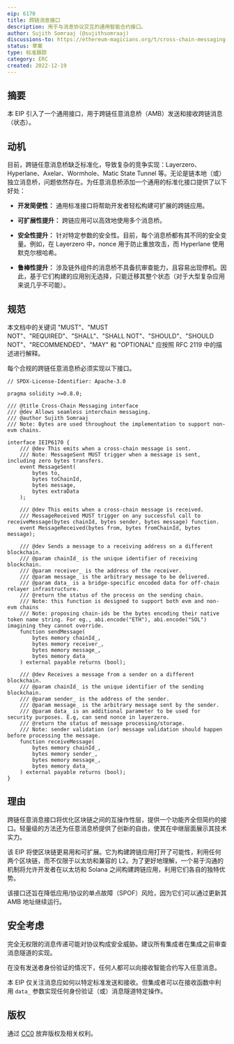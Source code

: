 ```yaml
---
eip: 6170
title: 跨链消息接口
description: 用于与消息协议交互的通用智能合约接口。
author: Sujith Somraaj (@sujithsomraaj)
discussions-to: https://ethereum-magicians.org/t/cross-chain-messaging-standard/12197
status: 草案
type: 标准跟踪
category: ERC
created: 2022-12-19
---
```


## 摘要

本 EIP 引入了一个通用接口，用于跨链任意消息桥（AMB）发送和接收跨链消息（状态）。

## 动机

目前，跨链任意消息桥缺乏标准化，导致复杂的竞争实现：Layerzero、Hyperlane、Axelar、Wormhole、Matic State Tunnel 等。无论是链本地（或）独立消息桥，问题依然存在。为任意消息桥添加一个通用的标准化接口提供了以下好处：

- **开发简便性：** 通用标准接口将帮助开发者轻松构建可扩展的跨链应用。

- **可扩展性提升：** 跨链应用可以高效地使用多个消息桥。

- **安全性提升：** 针对特定参数的安全性。目前，每个消息桥都有其不同的安全变量。例如，在 Layerzero 中，nonce 用于防止重放攻击，而 Hyperlane 使用默克尔根哈希。

- **鲁棒性提升：** 涉及链外组件的消息桥不具备抗审查能力，且容易出现停机。因此，基于它们构建的应用别无选择，只能迁移其整个状态（对于大型复杂应用来说几乎不可能）。

## 规范

本文档中的关键词 "MUST"、"MUST NOT"、"REQUIRED"、"SHALL"、"SHALL NOT"、"SHOULD"、"SHOULD NOT"、"RECOMMENDED"、"MAY" 和 "OPTIONAL" 应按照 RFC 2119 中的描述进行解释。

每个合规的跨链任意消息桥必须实现以下接口。

``` solidity
// SPDX-License-Identifier: Apache-3.0

pragma solidity >=0.8.0;

/// @title Cross-Chain Messaging interface
/// @dev Allows seamless interchain messaging.
/// @author Sujith Somraaj
/// Note: Bytes are used throughout the implementation to support non-evm chains.

interface IEIP6170 {
    /// @dev This emits when a cross-chain message is sent.
    /// Note: MessageSent MUST trigger when a message is sent, including zero bytes transfers.
    event MessageSent(
        bytes to,
        bytes toChainId,
        bytes message,
        bytes extraData
    );

    /// @dev This emits when a cross-chain message is received.
    /// MessageReceived MUST trigger on any successful call to receiveMessage(bytes chainId, bytes sender, bytes message) function.
    event MessageReceived(bytes from, bytes fromChainId, bytes message);

    /// @dev Sends a message to a receiving address on a different blockchain.
    /// @param chainId_ is the unique identifier of receiving blockchain.
    /// @param receiver_ is the address of the receiver.
    /// @param message_ is the arbitrary message to be delivered.
    /// @param data_ is a bridge-specific encoded data for off-chain relayer infrastructure.
    /// @return the status of the process on the sending chain.
    /// Note: this function is designed to support both evm and non-evm chains
    /// Note: proposing chain-ids be the bytes encoding their native token name string. For eg., abi.encode("ETH"), abi.encode("SOL") imagining they cannot override.
    function sendMessage(
        bytes memory chainId_,
        bytes memory receiver_,
        bytes memory message_,
        bytes memory data_
    ) external payable returns (bool);

    /// @dev Receives a message from a sender on a different blockchain.
    /// @param chainId_ is the unique identifier of the sending blockchain.
    /// @param sender_ is the address of the sender.
    /// @param message_ is the arbitrary message sent by the sender.
    /// @param data_ is an additional parameter to be used for security purposes. E.g, can send nonce in layerzero.
    /// @return the status of message processing/storage.
    /// Note: sender validation (or) message validation should happen before processing the message.
    function receiveMessage(
        bytes memory chainId_,
        bytes memory sender_,
        bytes memory message_,
        bytes memory data_
    ) external payable returns (bool);
}
```

## 理由

跨链任意消息接口将优化区块链之间的互操作性层，提供一个功能齐全但简约的接口。轻量级的方法还为任意消息桥提供了创新的自由，使其在中继层面展示其技术实力。

该 EIP 将使区块链更易用和可扩展。它为构建跨链应用打开了可能性，利用任何两个区块链，而不仅限于以太坊和兼容的 L2。为了更好地理解，一个易于沟通的机制将允许开发者在以太坊和 Solana 之间构建跨链应用，利用它们各自的独特优势。

该接口还旨在降低应用/协议的单点故障（SPOF）风险，因为它们可以通过更新其 AMB 地址继续运行。

## 安全考虑

完全无权限的消息传递可能对协议构成安全威胁。建议所有集成者在集成之前审查消息隧道的实现。

在没有发送者身份验证的情况下，任何人都可以向接收智能合约写入任意消息。

本 EIP 仅关注消息应如何以特定标准发送和接收。但集成者可以在接收函数中利用 `data_` 参数实现任何身份验证（或）消息隧道特定操作。

## 版权

通过 [CC0](../LICENSE.md) 放弃版权及相关权利。